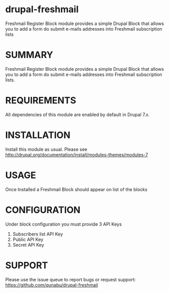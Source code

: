 # drupal-freshmail
Freshmail Register Block module provides a simple Drupal Block that allows you to add a form do submit e-mails addresses into Freshmail subscription lists

# SUMMARY

Freshmail Register Block module provides a simple Drupal Block that allows you to add a
form do submit e-mails addresses into Freshmail subscription lists.

# REQUIREMENTS

All dependencies of this module are enabled by default in Drupal 7.x.


# INSTALLATION

Install this module as usual. Please see
http://drupal.org/documentation/install/modules-themes/modules-7


# USAGE

Once Installed a Freshmail Block should appear on list of the blocks


# CONFIGURATION


Under block configuration you must provide 3 API Keys 

1. Subscribers list API Key
2. Public API Key 
3. Secret API Key


# SUPPORT

Please use the issue queue to report bugs or request support:
https://github.com/qunabu/drupal-freshmail

